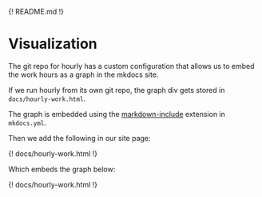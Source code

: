 {! README.md !}

# Visualization

The git repo for hourly has a custom configuration that allows us to embed
the work hours as a graph in the mkdocs site.
 
If we run hourly from its own git repo, the graph div gets stored in
`docs/hourly-work.html`. 

The graph is embedded using the [markdown-include](https://github.com/cmacmackin/markdown-include) extension in `mkdocs.yml`.

Then we add the following in our site page:

\{! docs/hourly-work.html !\}

Which embeds the graph below:

{! docs/hourly-work.html !}
